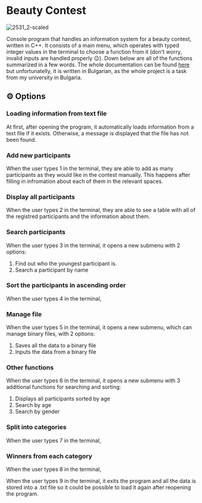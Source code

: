 # Beauty Contest

![2531_2-scaled](https://github.com/user-attachments/assets/a96f726f-bde4-4582-9008-e5b4ba3b3fd0)

Console program that handles an information system for a beauty contest, written in C++. It consists of a main menu, which operates with typed integer values in the terminal to choose a function from it (don't worry, invalid inputs are handled properly 😉). Down below are all of the functions summarized in a few words. The whole documentation can be found [here](DocumentationBG.docx) but unfortunatelly, it is written in Bulgarian, as the whole project is a task from my university in Bulgaria.

## ⚙ Options

### Loading information from text file
At first, after opening the program, it automatically loads information from a text file if it exists. Otherwise, a message is displayed that the file has not been found.

### Add new participants
When the user types 1 in the terminal, they are able to add as many participants as they would like in the contest manually. This happens after filling in infromation about each of them in the relevant spaces.

### Display all participants
When the user types 2 in the terminal, they are able to see a table with all of the registred participants and the information about them.

### Search participants
When the user types 3 in the terminal, it opens a new submenu with 2 options:
1. Find out who the youngest participant is.
2. Search a participant by name

### Sort the participants in ascending order
When the user types 4 in the terminal,

### Manage file
When the user types 5 in the terminal, it opens a new submenu, which can manage binary files, with 2 options:
1. Saves all the data to a binary file
2. Inputs the data from a binary file

### Other functions
When the user types 6 in the terminal, it opens a new submenu with 3 additional functions for searching and sorting:
1. Displays all participants sorted by age 
2. Search by age
3. Search by gender 

### Split into categories
When the user types 7 in the terminal, 

### Winners from each category
When the user types 8 in the terminal,


When the user types 9 in the terminal, it exits the program and all the data is stored into a .txt file so it could be possible to load it again after reopening the program.
